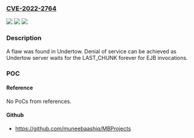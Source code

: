 ### [CVE-2022-2764](https://cve.mitre.org/cgi-bin/cvename.cgi?name=CVE-2022-2764)
![](https://img.shields.io/static/v1?label=Product&message=undertow&color=blue)
![](https://img.shields.io/static/v1?label=Version&message=undertow%202.x%20&color=brightgreen)
![](https://img.shields.io/static/v1?label=Vulnerability&message=CWE-400&color=brightgreen)

### Description

A flaw was found in Undertow. Denial of service can be achieved as Undertow server waits for the LAST_CHUNK forever for EJB invocations.

### POC

#### Reference
No PoCs from references.

#### Github
- https://github.com/muneebaashiq/MBProjects

